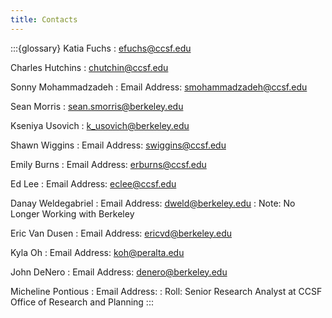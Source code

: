 ```yaml
---
title: Contacts
---
```


:::{glossary}
Katia Fuchs
: efuchs@ccsf.edu

Charles Hutchins
: chutchin@ccsf.edu

Sonny Mohammadzadeh
: Email Address: smohammadzadeh@ccsf.edu

Sean Morris
: sean.smorris@berkeley.edu

Kseniya Usovich
: k_usovich@berkeley.edu

Shawn Wiggins
: Email Address: swiggins@ccsf.edu

Emily Burns
: Email Address: erburns@ccsf.edu

Ed Lee
: Email Address: eclee@ccsf.edu

Danay Weldegabriel
: Email Address: dweld@berkeley.edu
: Note: No Longer Working with Berkeley

Eric Van Dusen
: Email Address: ericvd@berkeley.edu

Kyla Oh
: Email Address: koh@peralta.edu

John DeNero
: Email Address: denero@berkeley.edu

Micheline Pontious
: Email Address: 
: Roll: Senior Research Analyst at CCSF Office of Research and Planning
:::